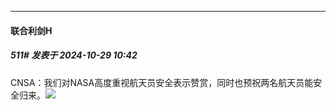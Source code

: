 ﻿
*****

####  联合利剑H  
##### 511#       发表于 2024-10-29 10:42

CNSA：我们对NASA高度重视航天员安全表示赞赏，同时也预祝两名航天员能安全归来。<img src="https://static.saraba1st.com/image/smiley/face2017/264.png" referrerpolicy="no-referrer">

